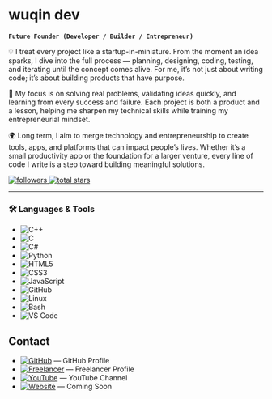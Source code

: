 # wuqin dev

**`Future Founder (Developer / Builder / Entrepreneur)`**

💡 I treat every project like a startup-in-miniature. From the moment an idea sparks, I dive into the full process — planning, designing, coding, testing, and iterating until the concept comes alive. For me, it’s not just about writing code; it’s about building products that have purpose.

🚀 My focus is on solving real problems, validating ideas quickly, and learning from every success and failure. Each project is both a product and a lesson, helping me sharpen my technical skills while training my entrepreneurial mindset.

🌍 Long term, I aim to merge technology and entrepreneurship to create tools, apps, and platforms that can impact people’s lives. Whether it’s a small productivity app or the foundation for a larger venture, every line of code I write is a step toward building meaningful solutions.

   <p align="left">
        <!-- GitHub Followers -->
        <a href="https://github.com/wuqin04?tab=followers">
            <img alt="followers" title="Follow me on GitHub" src="https://custom-icon-badges.demolab.com/github/followers/wuqin04?color=236ad3&labelColor=1155ba&style=for-the-badge&logo=person-add&label=Follow&logoColor=white"/>
        </a>
        <!-- GitHub Stars -->
        <a href="https://github.com/wuqin04?tab=repositories&sort=stargazers">
            <img alt="total stars" title="Total stars on GitHub" src="https://custom-icon-badges.demolab.com/github/stars/wuqin04?color=55960c&style=for-the-badge&labelColor=488207&logo=star"/>
        </a>
    </p>


---

### 🛠️ Languages & Tools

* ![C++](https://img.shields.io/badge/C++-00599C?style=for-the-badge&logo=c%2B%2B&logoColor=white)
* ![C](https://img.shields.io/badge/C-00599C?style=for-the-badge&logo=c&logoColor=white)
* ![C#](https://img.shields.io/badge/C%23-239120?style=for-the-badge&logo=c-sharp&logoColor=white)
* ![Python](https://img.shields.io/badge/Python-3776AB?style=for-the-badge&logo=python&logoColor=white)
* ![HTML5](https://img.shields.io/badge/HTML5-E34F26?style=for-the-badge&logo=html5&logoColor=white)
* ![CSS3](https://img.shields.io/badge/CSS3-1572B6?style=for-the-badge&logo=css3&logoColor=white)
* ![JavaScript](https://img.shields.io/badge/JavaScript-F7DF1E?style=for-the-badge&logo=javascript&logoColor=black)
* ![GitHub](https://img.shields.io/badge/GitHub-181717?style=for-the-badge&logo=github&logoColor=white)
* ![Linux](https://img.shields.io/badge/Linux-FCC624?style=for-the-badge&logo=linux&logoColor=black)
* ![Bash](https://img.shields.io/badge/Bash-4EAA25?style=for-the-badge&logo=gnu-bash&logoColor=white)
* ![VS Code](https://img.shields.io/badge/VS%20Code-007ACC?style=for-the-badge&logo=visual-studio-code&logoColor=white)


## Contact
* [![GitHub](https://img.shields.io/badge/-GitHub-181717?style=for-the-badge&logo=github&logoColor=white)](https://github.com/wuqin04) — GitHub Profile
* [![Freelancer](https://img.shields.io/badge/-Freelancer-29B2FE?style=for-the-badge&logo=freelancer&logoColor=white)](https://www.freelancer.com/u/wuqinn) — Freelancer Profile
* [![YouTube](https://img.shields.io/badge/-YouTube-FF0000?style=for-the-badge&logo=youtube&logoColor=white)](https://www.youtube.com/@wuqin_dev) — YouTube Channel
* [![Website](https://img.shields.io/badge/-Website-grey?style=for-the-badge&logo=google-chrome&logoColor=white)](#) — Coming Soon



